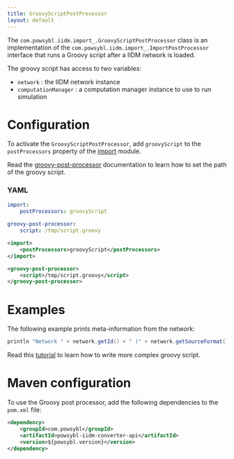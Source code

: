 ```yaml
---
title: GroovyScriptPostProcessor
layout: default
---
```


The `com.powsybl.iidm.import_.GroovyScriptPostProcessor` class is an implementation of the `com.powsybl.iidm.import_.ImportPostProcessor`
interface that runs a Groovy script after a IIDM network is loaded.

The groovy script has access to two variables:
- `network` : the IIDM network instance
- `computationManager` : a computation manager instance to use to run simulation

# Configuration
To activate the `GroovyScriptPostProcessor`, add `groovyScript` to the `postProcessors` property of the [import](../../../configuration/modules/import.md)
module.

Read the [groovy-post-processor](../../../configuration/modules/groovy-post-processor.md) documentation to learn how to
set the path of the groovy script.

### YAML
```yaml
import:
    postProcessors: groovyScript
    
groovy-post-processor:
    script: /tmp/script.groovy
```

```xml
<import>
    <postProcessors>groovyScript</postProcessors>
</import>

<groovy-post-processor>
    <script>/tmp/script.groovy</script>
</groovy-post-processor>
```

# Examples
The following example prints meta-information from the network:
```groovy
println "Network " + network.getId() + " (" + network.getSourceFormat()+ ") is imported"
```

Read this [tutorial]() to learn how to write more complex groovy script.

# Maven configuration
To use the Groovy post processor, add the following dependencies to the `pom.xml` file:
```xml
<dependency>
    <groupId>com.powsybl</groupId>
    <artifactId>powsybl-iidm-converter-api</artifactId>
    <version>${powsybl.version}</version>
</dependency>
```